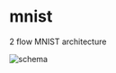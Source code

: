 # mnist
2 flow MNIST architecture



![schema](https://user-images.githubusercontent.com/16074792/57576824-465f4380-741e-11e9-8142-ca075560a9fb.png)
